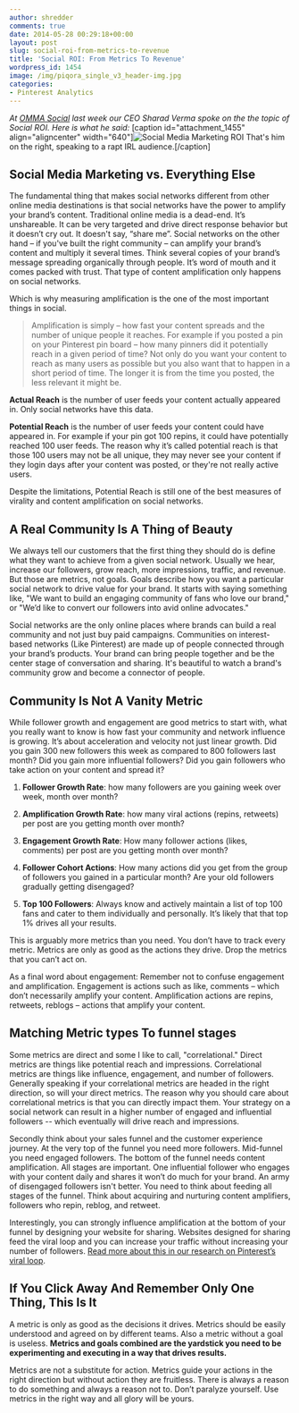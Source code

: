 ```yaml
---
author: shredder
comments: true
date: 2014-05-28 00:29:18+00:00
layout: post
slug: social-roi-from-metrics-to-revenue
title: 'Social ROI: From Metrics To Revenue'
wordpress_id: 1454
image: /img/piqora_single_v3_header-img.jpg
categories:
- Pinterest Analytics
---
```


_At [OMMA Social](http://www.mediapost.com/ommasocial/) last week our CEO Sharad Verma spoke on the the topic of Social ROI. Here is what he said:_
[caption id="attachment_1455" align="aligncenter" width="640"]![Social Media Marketing ROI](http://blog.piqora.com/wp-content/uploads/2014/05/Social-Media-Marketing-ROI-Panel.png) That's him on the right, speaking to a rapt IRL audience.[/caption]


## Social Media Marketing vs. Everything Else


The fundamental thing that makes social networks different from other online media destinations is that social networks have the power to amplify your brand’s content. Traditional online media is a dead-end. It’s unshareable. It can be very targeted and drive direct response behavior but it doesn’t cry out. It doesn't say, “share me”. Social networks on the other hand – if you've built the right community – can amplify your brand’s content and multiply it several times. Think several copies of your brand’s message spreading organically through people. It’s word of mouth and it comes packed with trust. That type of content amplification only happens on social networks.

Which is why measuring amplification is the one of the most important things in social.


<blockquote>Amplification is simply – how fast your content spreads and the number of unique people it reaches. For example if you posted a pin on your Pinterest pin board – how many pinners did it potentially reach in a given period of time? Not only do you want your content to reach as many users as possible but you also want that to happen in a short period of time. The longer it is from the time you posted, the less relevant it might be.</blockquote>



**Actual Reach** is the number of user feeds your content actually appeared in. Only social networks have this data.

**Potential Reach** is the number of user feeds your content could have appeared in. For example if your pin got 100 repins, it could have potentially reached 100 user feeds. The reason why it’s called potential reach is that those 100 users may not be all unique, they may never see your content if they login days after your content was posted, or they're not really active users.
<!-- more -->
Despite the limitations, Potential Reach is still one of the best measures of virality and content amplification on social networks.


## A Real Community Is A Thing of Beauty


We always tell our customers that the first thing they should do is define what they want to achieve from a given social network. Usually we hear, increase our followers, grow reach, more impressions, traffic, and revenue. But those are metrics, not goals. Goals describe how you want a particular social network to drive value for your brand. It starts with saying something like, "We want to build an engaging community of fans who love our brand," or "We’d like to convert our followers into avid online advocates." 

Social networks are the only online places where brands can build a real community and not just buy paid campaigns. Communities on interest-based networks (Like Pinterest) are made up of people connected through your brand’s products. Your brand can bring people together and be the center stage of conversation and sharing. It's beautiful to watch a brand's community grow and become a connector of people.


## Community Is Not A Vanity Metric


While follower growth and engagement are good metrics to start with, what you really want to know is how fast your community and network influence is growing. It’s about acceleration and velocity not just linear growth. Did you gain 300 new followers this week as compared to 800 followers last month? Did you gain more influential followers? Did you gain followers who take action on your content and spread it?

1.	**Follower Growth Rate**: how many followers are you gaining week over week, month over month?

2.	**Amplification Growth Rate**: how many viral actions (repins, retweets) per post are you getting month over month?

3.	**Engagement Growth Rate**: How many follower actions (likes, comments) per post are you getting month over month?

4.	**Follower Cohort Actions**: How many actions did you get from the group of followers you gained in a particular month? Are your old followers gradually getting disengaged?

5.	**Top 100 Followers**: Always know and actively maintain a list of top 100 fans and cater to them individually and personally. It’s likely that that top 1% drives all your results.

This is arguably more metrics than you need. You don’t have to track every metric. Metrics are only as good as the actions they drive. Drop the metrics that you can’t act on.

As a final word about engagement: Remember not to confuse engagement and amplification. Engagement is actions such as like, comments – which don’t necessarily amplify your content. Amplification actions are repins, retweets, reblogs – actions that amplify your content.


## Matching Metric types To funnel stages


Some metrics are direct and some I like to call, "correlational." Direct metrics are things like potential reach and impressions. Correlational metrics are things like influence, engagement, and number of followers. Generally speaking if your correlational metrics are headed in the right direction, so will your direct metrics. The reason why you should care about correlational metrics is that you can directly impact them. Your strategy on a social network can result in a higher number of engaged and influential followers -- which eventually will drive reach and impressions.

Secondly think about your sales funnel and the customer experience journey. At the very top of the funnel you need more followers. Mid-funnel you need engaged followers. The bottom of the funnel needs content amplification. All stages are important. One influential follower who engages with your content daily and shares it won’t do much for your brand. An army of disengaged followers isn't better. You need to think about feeding all stages of the funnel. Think about acquiring and nurturing content amplifiers, followers who repin, reblog, and retweet.

Interestingly, you can strongly influence amplification at the bottom of your funnel by designing your website for sharing. Websites designed for sharing feed the viral loop and you can increase your traffic without increasing your number of followers. [Read more about this in our research on Pinterest’s viral loop](http://go.piqora.com/pinterest-tumblr-study.html).


## If You Click Away And Remember Only One Thing, This Is It


A metric is only as good as the decisions it drives. Metrics should be easily understood and agreed on by different teams. Also a metric without a goal is useless. **Metrics and goals combined are the yardstick you need to be experimenting and executing in a way that drives results.**

Metrics are not a substitute for action. Metrics guide your actions in the right direction but without action they are fruitless. There is always a reason to do something and always a reason not to. Don’t paralyze yourself. Use metrics in the right way and all glory will be yours.


